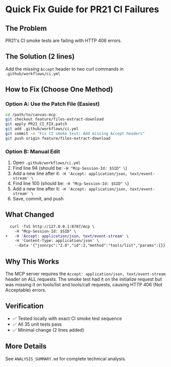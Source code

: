 # Quick Fix Guide for PR21 CI Failures

## The Problem
PR21's CI smoke tests are failing with HTTP 406 errors.

## The Solution (2 lines)
Add the missing `Accept` header to two curl commands in `.github/workflows/ci.yml`

## How to Fix (Choose One Method)

### Option A: Use the Patch File (Easiest)
```bash
cd /path/to/canvas-mcp
git checkout feature/files-extract-download
git apply PR21_CI_FIX.patch
git add .github/workflows/ci.yml
git commit -m "Fix CI smoke test: Add missing Accept headers"
git push origin feature/files-extract-download
```

### Option B: Manual Edit
1. Open `.github/workflows/ci.yml`
2. Find line 94 (should be: `-H "Mcp-Session-Id: $SID" \`)
3. Add a new line after it: `-H 'Accept: application/json, text/event-stream' \`
4. Find line 100 (should be: `-H "Mcp-Session-Id: $SID" \`)
5. Add a new line after it: `-H 'Accept: application/json, text/event-stream' \`
6. Save, commit, and push

## What Changed
```diff
  curl -fsS http://127.0.0.1:8787/mcp \
    -H "Mcp-Session-Id: $SID" \
+   -H 'Accept: application/json, text/event-stream' \
    -H 'Content-Type: application/json' \
    --data '{"jsonrpc":"2.0","id":2,"method":"tools/list","params":{}}' | jq . >/dev/null
```

## Why This Works
The MCP server requires the `Accept: application/json, text/event-stream` header on ALL requests. The smoke test had it on the initialize request but was missing it on tools/list and tools/call requests, causing HTTP 406 (Not Acceptable) errors.

## Verification
- ✅ Tested locally with exact CI smoke test sequence
- ✅ All 35 unit tests pass
- ✅ Minimal change (2 lines added)

## More Details
See `ANALYSIS_SUMMARY.md` for complete technical analysis.
